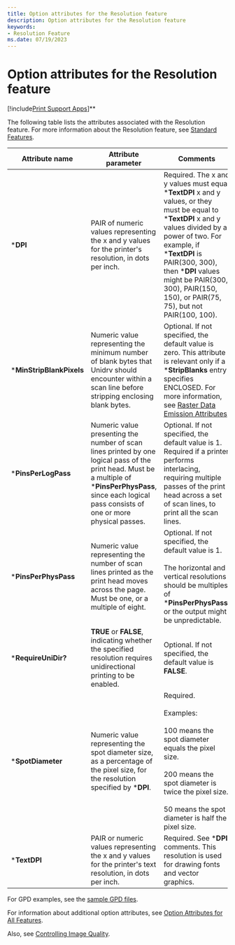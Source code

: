 ```yaml
---
title: Option attributes for the Resolution feature
description: Option attributes for the Resolution feature
keywords:
- Resolution Feature
ms.date: 07/19/2023
---
```


# Option attributes for the Resolution feature

[!include[Print Support Apps](../includes/print-support-apps.md)]**

The following table lists the attributes associated with the Resolution feature. For more information about the Resolution feature, see [Standard Features](standard-features.md).

| Attribute name | Attribute parameter | Comments |
|--|--|--|
| \***DPI** | PAIR of numeric values representing the x and y values for the printer's resolution, in dots per inch. | Required. The x and y values must equal \***TextDPI** x and y values, or they must be equal to \***TextDPI** x and y values divided by a power of two. For example, if \***TextDPI** is PAIR(300, 300), then \***DPI** values might be PAIR(300, 300), PAIR(150, 150), or PAIR(75, 75), but not PAIR(100, 100). |
| \***MinStripBlankPixels** | Numeric value representing the minimum number of blank bytes that Unidrv should encounter within a scan line before stripping enclosing blank bytes. | Optional. If not specified, the default value is zero. This attribute is relevant only if a \***StripBlanks** entry specifies ENCLOSED. For more information, see [Raster Data Emission Attributes](raster-data-emission-attributes.md). |
| \***PinsPerLogPass** | Numeric value presenting the number of scan lines printed by one logical pass of the print head. Must be a multiple of \***PinsPerPhysPass**, since each logical pass consists of one or more physical passes. | Optional. If not specified, the default value is 1. Required if a printer performs interlacing, requiring multiple passes of the print head across a set of scan lines, to print all the scan lines. |
| \***PinsPerPhysPass** | Numeric value representing the number of scan lines printed as the print head moves across the page. Must be one, or a multiple of eight. | Optional. If not specified, the default value is 1.<br><br>The horizontal and vertical resolutions should be multiples of \***PinsPerPhysPass**, or the output might be unpredictable. |
| \***RequireUniDir?** | **TRUE** or **FALSE**, indicating whether the specified resolution requires unidirectional printing to be enabled. | Optional. If not specified, the default value is **FALSE**. |
| \***SpotDiameter** | Numeric value representing the spot diameter size, as a percentage of the pixel size, for the resolution specified by \***DPI**. | Required.<br><br>Examples:<br><br>100 means the spot diameter equals the pixel size.<br><br>200 means the spot diameter is twice the pixel size.<br><br>50 means the spot diameter is half the pixel size. |
| \***TextDPI** | PAIR or numeric values representing the x and y values for the printer's text resolution, in dots per inch. | Required. See \***DPI** comments. This resolution is used for drawing fonts and vector graphics. |

For GPD examples, see the [sample GPD files](sample-gpd-files.md).

For information about additional option attributes, see [Option Attributes for All Features](option-attributes-for-all-features.md).

Also, see [Controlling Image Quality](controlling-image-quality.md).
